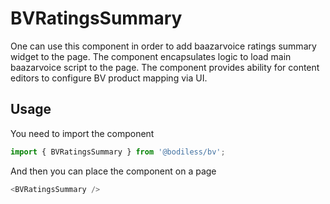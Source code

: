 # BVRatingsSummary

One can use this component in order to add baazarvoice ratings summary widget to the page. The component encapsulates logic to load main baazarvoice script to the page. The component provides ability for content editors to configure BV product mapping via UI.

## Usage

You need to import the component

``` js
import { BVRatingsSummary } from '@bodiless/bv';
```

And then you can place the component on a page

``` js
<BVRatingsSummary />
```
